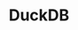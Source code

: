 ---
title: DuckDB
homepage: https://duckdb.org
description: A fast, in-process OLAP database
type: database
---